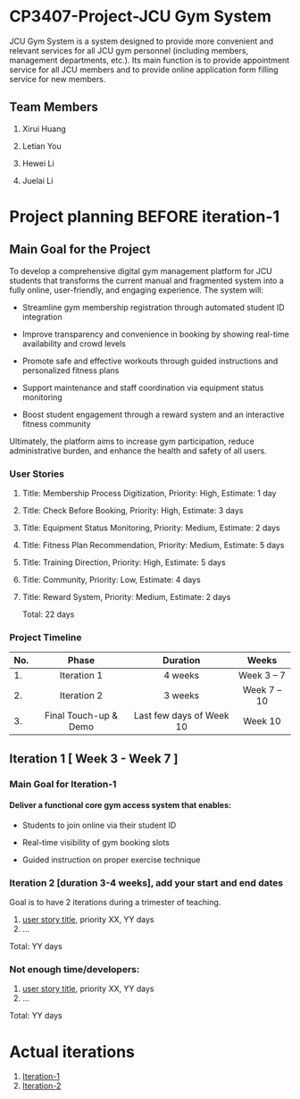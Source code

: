 # CP3407-Project-JCU Gym System

JCU Gym System is a system designed to provide more convenient and relevant services for all JCU gym personnel (including members, management departments, etc.). Its main function is to provide appointment service for all JCU members and to provide online application form filling service for new members.

## Team Members

1. Xirui Huang

2. Letian You

3. Hewei Li

4. Juelai Li


# Project planning BEFORE iteration-1

## Main Goal for the Project

To develop a comprehensive digital gym management platform for JCU students that transforms the current manual and fragmented system into a fully online, user-friendly, and engaging experience. The system will:

* Streamline gym membership registration through automated student ID integration

* Improve transparency and convenience in booking by showing real-time availability and crowd levels

* Promote safe and effective workouts through guided instructions and personalized fitness plans

* Support maintenance and staff coordination via equipment status monitoring

* Boost student engagement through a reward system and an interactive fitness community

Ultimately, the platform aims to increase gym participation, reduce administrative burden, and enhance the health and safety of all users.


### User Stories

1. Title: Membership Process Digitization, Priority: High, Estimate: 1 day
2. Title: Check Before Booking, Priority: High, Estimate: 3 days
3. Title: Equipment Status Monitoring, Priority: Medium, Estimate: 2 days
4. Title: Fitness Plan Recommendation, Priority: Medium, Estimate: 5 days
5. Title: Training Direction, Priority: High, Estimate: 5 days
6. Title: Community, Priority: Low, Estimate: 4 days
7. Title: Reward System, Priority: Medium, Estimate: 2 days

   Total: 22 days

### Project Timeline

  | No.|   Phase	              |Duration                    |Weeks         |
  |----|:----------------------:|:--------------------------:|:------------:|
  | 1. | Iteration 1            |   4 weeks                  |   Week 3 – 7   |
  | 2. | Iteration 2            |   3 weeks                  |   Week 7 – 10  |
  | 3. | Final Touch-up & Demo  |   Last few days of Week 10 |   Week 10    |

## Iteration 1 [ Week 3 - Week 7 ] 

### Main Goal for Iteration-1

#### Deliver a functional core gym access system that enables:

* Students to join online via their student ID

* Real-time visibility of gym booking slots

* Guided instruction on proper exercise technique


### Iteration 2 [duration 3-4 weeks], add your start and end dates
Goal is to have 2 iterations during a trimester of teaching.
1. [user story title](./user_stories/user_story_01_title.md), priority XX, YY days 
2. ...

Total: YY days

### Not enough time/developers: 
1. [user story title](./user_stories/user_story_01_title.md), priority XX, YY days 
2. ...

Total: YY days

# Actual iterations
1. [Iteration-1](./iteration_1.md)
2. [Iteration-2](./iteration_2.md)


